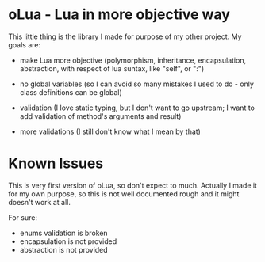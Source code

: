 oLua - Lua in more objective way
====

This little thing is the library I made for purpose of my other project. My goals are:
 
 - make Lua more objective (polymorphism, inheritance, encapsulation, abstraction, with respect of lua suntax, like "self", or ":")
 
 - no global variables (so I can avoid so many mistakes I used to do - only class definitions can be global)
 
 - validation (I love static typing, but I don't want to go upstream; I want to add validation of method's arguments and result)
 
 - more validations (I still don't know what I mean by that)

Known Issues
============

This is very first version of oLua, so don't expect to much. Actually I made it for my own purpose, so this is not well documented rough and it might doesn't work at all.

For sure:
 - enums validation is broken
 - encapsulation is not provided
 - abstraction is not provided
